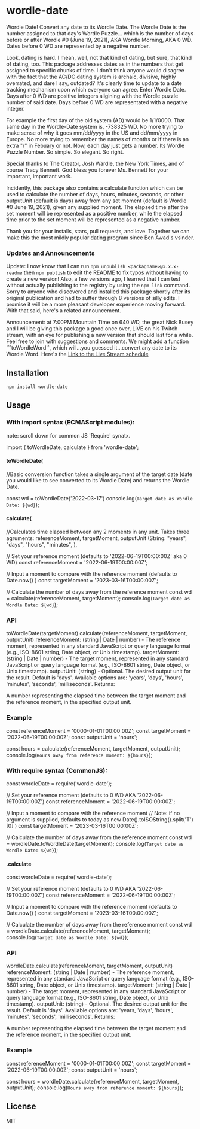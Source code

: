 # wordle-date



Wordle Date! Convert any date to its Wordle Date.  The Wordle Date is the number assigned to that day's Wordle Puzzle... which is the number of days before or after Wordle #0 (June 19, 2021), AKA Wordle Morning, AKA 0 WD.  Dates before 0 WD are represented by a negative number.

Look, dating is hard. I mean, well, not that kind of dating, but sure, that kind of dating, too.  This package addresses dates as in the numbers that get assigned to specific chunks of time. I don't think anyone would disagree with the fact that the AC/DC dating system is archaic, divisive, highly overrated, and dare I say, outdated?  It's clearly time to update to a date tracking mechanism upon which everyone can agree. Enter Wordle Date. Days after 0 WD are positive integers aligining with the Wordle puzzle number of said date.  Days before 0 WD are representated with a negative integer. 

For example the first day of the old system (AD) would be 1/1/0000.  That same day in the Wordle-Date system is, -738325 WD. No more trying to make sense of why it goes mm/dd/yyyy in the US and dd/mm/yyyy in Europe.  No more trying to remember the names of months or if there is an extra "r" in Febuary or not.  Now, each day just gets a number. Its Wordle Puzzle Number. So simple. So elegant. So right.  

Special thanks to The Creator, Josh Wardle, the New York Times, and of course Tracy Bennett. God bless you forever Ms. Bennett for your important, important work.

Incidently, this package also contains a calculate function which can be used to calculate the number of days, hours, minutes, seconds, or other outputUnit (default is days) away from any set moment (default is Wordle #0 June 19, 2021), given any supplied moment. The elapsed time after the set moment will be represented as a positive number, while the elapsed time prior to the set moment will be represented as a negative number.

Thank you for your installs, stars, pull requests, and love.  Together we can make this the most mildly popular dating program since Ben Awad's vsinder.

### Updates and Announcements
Update: I now know that I can run ```npm unpublish <packagname>@x.x.x-readme``` then ```npm publish``` to edit the README to fix typos without having to create a new version! Also, a few versions ago, I learned that I can test without actually publishing to the registry by using the ```npm link``` command. Sorry to anyone who discovered and installed this package shortly after its original publication and had to suffer through 8 versions of silly edits. I promise it will be a more pleasant developer experience moving forward.  With that said, here's a related announcement.

Announcement: at 7:00PM Mountain Time on 640 WD, the great Nick Busey and I will be giving this package a good once over, LIVE on his Twitch stream, with an eye for publishing a new version that should last for a while.  Feel free to join with suggestions and comments.  We might add a function ```toWordleWord``, which will...you guessed it...convert any date to its Wordle Word.  Here's the <a href="https://www.twitch.tv/nickbusey/schedule" target="_blank">Link to the Live Stream schedule</a>



## Installation

```bash
npm install wordle-date
```
## Usage

### With import syntax (ECMAScript modules):
note: scroll down for common JS 'Require' synatx.

import { toWordleDate, calculate } from 'wordle-date';

#### toWordleDate(

//Basic conversion function takes a single argument of the target date (date you would like to see converted to its Wordle Date) and returns the Wordle Date.

const wd = toWordleDate('2022-03-17')
console.log(`Target date as Wordle Date: ${wd}`);

#### calculate(
//Calculates time elapsed between any 2 moments in any unit.  Takes three agruments: referenceMoment, targetMoment, outputUnit (String: "years", "days", "hours", "minutes", ), 

// Set your reference moment (defaults to '2022-06-19T00:00:00Z' aka 0 WD)
const referenceMoment = '2022-06-19T00:00:00Z';

// Input a moment to compare with the reference moment (defaults to Date.now() )
const targetMoment = '2023-03-16T00:00:00Z';

// Calculate the number of days away from the reference moment
const wd = calculate(referenceMoment, targetMoment);
console.log(`Target date as Wordle Date: ${wd}`);


### API
toWordleDate(targetMoment)
calculate(referenceMoment, targetMoment, outputUnit)
referenceMoment: (string | Date | number) - The reference moment, represented in any standard JavaScript or query language format (e.g., ISO-8601 string, Date object, or Unix timestamp).
targetMoment: (string | Date | number) - The target moment, represented in any standard JavaScript or query language format (e.g., ISO-8601 string, Date object, or Unix timestamp).
outputUnit: (string) - Optional. The desired output unit for the result. Default is 'days'. Available options are: 'years', 'days', 'hours', 'minutes', 'seconds', 'milliseconds'.
Returns:

A number representing the elapsed time between the target moment and the reference moment, in the specified output unit.

### Example

const referenceMoment = '0000-01-01T00:00:00Z';
const targetMoment = '2022-06-19T00:00:00Z';
const outputUnit = 'hours';

const hours = calculate(referenceMoment, targetMoment, outputUnit);
console.log(`Hours away from reference moment: ${hours}`);


### With require syntax (CommonJS):

const wordleDate = require('wordle-date');

// Set your reference moment (defaults to 0 WD AKA '2022-06-19T00:00:00Z')
const referenceMoment = '2022-06-19T00:00:00Z';

// Input a moment to compare with the reference moment
// Note: if no argument is supplied, defaults to today as new Date().toISOString().split('T')[0] )
const targetMoment = '2023-03-16T00:00:00Z';

// Calculate the number of days away from the reference moment
const wd = wordleDate.toWordleDate(targetMoment);
console.log(`Target date as Wordle Date: ${wd}`);

#### .calculate

const wordleDate = require('wordle-date');

// Set your reference moment (defaults to 0 WD AKA '2022-06-19T00:00:00Z')
const referenceMoment = '2022-06-19T00:00:00Z';

// Input a moment to compare with the reference moment (defaults to Date.now() )
const targetMoment = '2023-03-16T00:00:00Z';

// Calculate the number of days away from the reference moment
const wd = wordleDate.calculate(referenceMoment, targetMoment);
console.log(`Target date as Wordle Date: ${wd}`);


### API

wordleDate.calculate(referenceMoment, targetMoment, outputUnit)
referenceMoment: (string | Date | number) - The reference moment, represented in any standard JavaScript or query language format (e.g., ISO-8601 string, Date object, or Unix timestamp).
targetMoment: (string | Date | number) - The target moment, represented in any standard JavaScript or query language format (e.g., ISO-8601 string, Date object, or Unix timestamp).
outputUnit: (string) - Optional. The desired output unit for the result. Default is 'days'. Available options are: 'years, 'days', 'hours', 'minutes', 'seconds', 'milliseconds'.
Returns:

A number representing the elapsed time between the target moment and the reference moment, in the specified output unit.

### Example

const referenceMoment = '0000-01-01T00:00:00Z';
const targetMoment = '2022-06-19T00:00:00Z';
const outputUnit = 'hours';

const hours = wordleDate.calculate(referenceMoment, targetMoment, outputUnit);
console.log(`Hours away from reference moment: ${hours}`);

## License
MIT